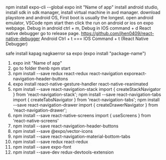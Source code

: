 npm install expo-cli --global
expo init "Name of app"
install android studio, install sdk in sdk manager, install virtual machine in avd manager. download playstore and android OS, First boot is usually the longest.
open android emulator, VSCode npm start then click the run on android or ios on expo webpage.
Debug in android ctrl + m, Debug in IOS command + d
React native debugger go to release page. https://github.com/jhen0409/react-native-debugger
Android Ctrl + t === IOS Command + t (React Native Debugger)

safe install kapag nagkaerror sa expo (expo install "package-name")

1. expo init "Name of app"
2. go to folder thenb npm start
3. npm install --save redux react-redux react-navigation exporeact-navigation-header-buttons
4. expo install react-native-gesture-handler react-native-reanimated
5. npm install --save react-navigation-stack
   import { createStackNavigator } from 'react-navigation-stack';
   npm install --save react-navigation-tabs
   import { createTabsNavigator } from 'react-navigation-tabs';
   npm install --save react-navigation-drawer
   import { createDrawerNavigator } from 'react-navigation-drawer';
6. npm install --save react-native-screens
   import { useScreens } from 'react-native-screens'
7. npm install --save react-navigation-header-buttons
8. npm install --save @expo/vector-icons
9. npm install --save react-navigation-material-bottom-tabs
10. npm install --save redux react-redux
11. npm install --save expo-font
12. npm install --save-dev redux-devtools-extension
